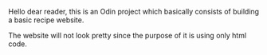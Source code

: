 Hello dear reader, this is an Odin project which basically consists of building  a basic recipe website. 

The website will not look pretty since the purpose of it is using only html code. 